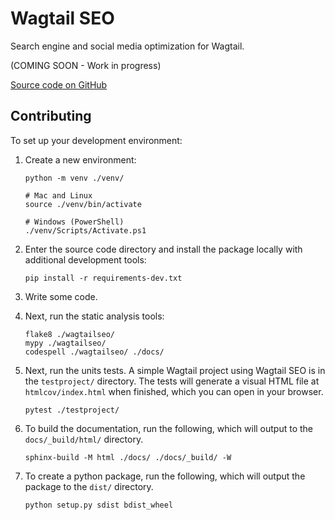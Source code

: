 Wagtail SEO
===========

Search engine and social media optimization for Wagtail.

(COMING SOON - Work in progress)

[Source code on GitHub](https://github.com/coderedcorp/wagtail-seo)


Contributing
------------

To set up your development environment:

1. Create a new environment:

   ```
   python -m venv ./venv/

   # Mac and Linux
   source ./venv/bin/activate

   # Windows (PowerShell)
   ./venv/Scripts/Activate.ps1
   ```

2. Enter the source code directory and install the package locally with
   additional development tools:

   ```
   pip install -r requirements-dev.txt
   ```

3. Write some code.

4. Next, run the static analysis tools:

   ```
   flake8 ./wagtailseo/
   mypy ./wagtailseo/
   codespell ./wagtailseo/ ./docs/
   ```

5. Next, run the units tests. A simple Wagtail project using Wagtail SEO is
   in the `testproject/` directory. The tests will generate a visual HTML file
   at `htmlcov/index.html` when finished, which you can open in your browser.

   ```
   pytest ./testproject/
   ```

6. To build the documentation, run the following, which will output to the
   `docs/_build/html/` directory.

   ```
   sphinx-build -M html ./docs/ ./docs/_build/ -W
   ```

7. To create a python package, run the following, which will output the package
   to the `dist/` directory.

   ```
   python setup.py sdist bdist_wheel
   ```
